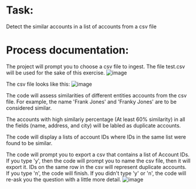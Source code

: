 # Task:
Detect the similar accounts in a list of accounts from a csv file

# Process documentation:
The project will prompt you to choose a csv file to ingest. The file test.csv will be used for the sake of this exercise.
![image](https://user-images.githubusercontent.com/119257994/209266969-d37fec2d-4d90-4845-b5c0-0515684ffc4b.png)

The csv file looks like this:
![image](https://user-images.githubusercontent.com/119257994/209267277-4f685183-a1ee-444c-8552-3ce8cd9fa3ea.png)

The code will assess similarities of different entities accounts from the csv file. For example, the name 'Frank Jones' and 'Franky Jones' are to be considered similar.

The accounts with high similariy percentage (At least 60% similarity) in all the fields (name, address, and city) will be labled as duplicate accounts.

The code will display a lists of account IDs where IDs in the same list were found to be similar.

The code will prompt you to export a csv that contains a list of Account IDs. If you type 'y', then the code will prompt you to name the csv file, then it will export it. IDs on the same row in the csv will represent duplicate accounts. If you type 'n', the code will finish. If you didn't type 'y' or 'n', the code will re-ask you the question with a little more detail.
![image](https://user-images.githubusercontent.com/119257994/209267396-c618a5e6-ede7-4cf8-baed-5d7b8a4ad503.png)
